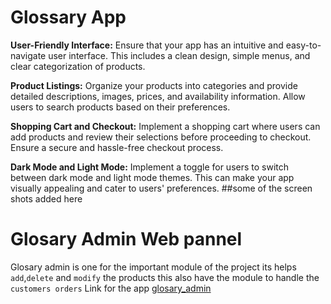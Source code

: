 # Glossary App
**User-Friendly Interface:** Ensure that your app has an intuitive and easy-to-navigate user interface. This includes a clean design, simple menus, and clear categorization of products.

**Product Listings:** Organize your products into categories and provide detailed descriptions, images, prices, and availability information. Allow users to search products based on their preferences.

**Shopping Cart and Checkout:** Implement a shopping cart where users can add products and review their selections before proceeding to checkout. Ensure a secure and hassle-free checkout process.

**Dark Mode and Light Mode:** Implement a toggle for users to switch between dark mode and light mode themes. This can make your app visually appealing and cater to users' preferences.
##some of the screen shots added here

# Glosary Admin Web pannel 
Glosary admin is one for the important module of the project its helps `add`,`delete` and `modify` the products 
this also have the module to handle the `customers orders`
Link for the app [glosary_admin]('')


